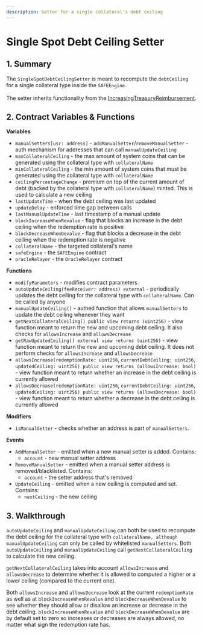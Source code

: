 ```yaml
---
description: Setter for a single collateral's debt ceiling
---
```


# Single Spot Debt Ceiling Setter

## 1. Summary <a href="#1-introduction-summary" id="1-introduction-summary"></a>

The `SingleSpotDebtCeilingSetter` is meant to recompute the `debtCeiling` for a single collateral type inside the `SAFEEngine`.\
\
The setter inherits functionality from the [IncreasingTreasuryReimbursement](https://docs.reflexer.finance/system-contracts/sustainability-module/increasing-treasury-reimbursement).

## 2. Contract Variables & Functions <a href="#2-contract-details" id="2-contract-details"></a>

**Variables**

* `manualSetters[usr: address]` - `addManualSetter`/`removeManualSetter` - auth mechanism for addresses that can call `manualUpdateCeiling`
* `maxCollateralCeiling` - the max amount of system coins that can be generated using the collateral type with `collateralName`
* `minCollateralCeiling` - the min amount of system coins that must be generated using the collateral type with `collateralName`
* `ceilingPercentageChange` - premium on top of the current amount of debt (backed by the collateral type with `collateralName`) minted. This is used to calculate a new ceiling
* `lastUpdateTime` - when the debt ceiling was last updated
* `updateDelay` - enforced time gap between calls
* `lastManualUpdateTime` - last timestamp of a manual update
* `blockIncreaseWhenRevalue` - flag that blocks an increase in the debt ceiling when the redemption rate is positive
* `blockDecreaseWhenDevalue` - flag that blocks a decrease in the debt ceiling when the redemption rate is negative
* `collateralName` - the targeted collateral's name
* `safeEngine` - the `SAFEEngine` contract
* `oracleRelayer` - the `OracleRelayer` contract

**Functions**

* `modifyParameters` - modifies contract parameters
* `autoUpdateCeiling(feeReceiver: address) external` - periodically updates the debt ceiling for the collateral type with `collateralName`. Can be called by anyone
* `manualUpdateCeiling()` - authed function that allows `manualSetters` to update the debt ceiling whenever they want
* `getNextCollateralCeiling() public view returns (uint256)` - view function meant to return the new and upcoming debt ceiling. It also checks for `allowsIncrease` and `allowsDecrease`
* `getRawUpdatedCeiling() external view returns (uint256)` - view function meant to return the new and upcoming debt ceiling. It does not perform checks for `allowsIncrease` and `allowsDecrease`
* `allowsIncrease(redemptionRate: uint256`, `currentDebtCeiling: uint256`, `updatedCeiling: uint256) public view returns (allowsIncrease: bool)` - view function meant to return whether an increase in the debt ceiling is currently allowed
* `allowsDecrease(redemptionRate: uint256`, `currentDebtCeiling: uint256`, `updatedCeiling: uint256) public view returns (allowsDecrease: bool)` - view function meant to return whether a decrease in the debt ceiling is currently allowed

**Modifiers**

* `isManualSetter` - checks whether an address is part of `manualSetters`.

**Events**

* `AddManualSetter` - emitted when a new manual setter is added. Contains:
  * `account` - new manual setter address
* `RemoveManualSetter` - emitted when a manual setter address is removed/blacklisted. Contains:
  * `account` - the setter address that's removed
* `UpdateCeiling` - emitted when a new ceiling is computed and set. Contains:
  * `nextCeiling` - the new ceiling

## 3. Walkthrough <a href="#2-contract-details" id="2-contract-details"></a>

`autoUpdateCeiling` and `manualUpdateCeiling` can both be used to recompute the debt ceiling for the collateral type with `collateralName, although manualUpdateCeiling` can only be called by whitelisted `manualSetters`. Both `autoUpdateCeiling` and `manualUpdateCeiling` call `getNextCollateralCeiling` to calculate the new ceiling.

`getNextCollateralCeiling` takes into account `allowsIncrease` and `allowsDecrease` to determine whether it is allowed to computed a higher or a lower ceiling (compared to the current one).

Both `allowsIncrease` and `allowsDecrease` look at the current `redemptionRate` as well as at `blockIncreaseWhenRevalue` and `blockDecreaseWhenDevalue` to see whether they should allow or disallow an increase or decrease in the debt ceiling. `blockIncreaseWhenRevalue` and `blockDecreaseWhenDevalue` are by default set to zero so increases or decreases are always allowed, no matter what sign the redemption rate has.
